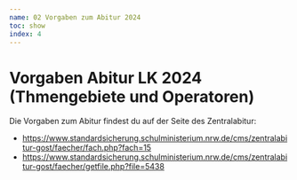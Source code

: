```yaml
---
name: 02 Vorgaben zum Abitur 2024
toc: show
index: 4
---
```

# Vorgaben Abitur LK 2024 (Thmengebiete und Operatoren)

Die Vorgaben zum Abitur findest du auf der Seite des Zentralabitur:
* https://www.standardsicherung.schulministerium.nrw.de/cms/zentralabitur-gost/faecher/fach.php?fach=15
* https://www.standardsicherung.schulministerium.nrw.de/cms/zentralabitur-gost/faecher/getfile.php?file=5438



